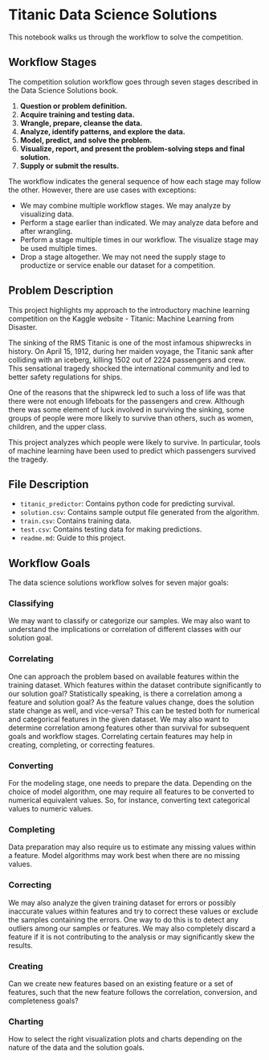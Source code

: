 # Titanic Data Science Solutions

This notebook walks us through the workflow to solve the competition.

## Workflow Stages
The competition solution workflow goes through seven stages described in the Data Science Solutions book.

1. **Question or problem definition.**
2. **Acquire training and testing data.**
3. **Wrangle, prepare, cleanse the data.**
4. **Analyze, identify patterns, and explore the data.**
5. **Model, predict, and solve the problem.**
6. **Visualize, report, and present the problem-solving steps and final solution.**
7. **Supply or submit the results.**

The workflow indicates the general sequence of how each stage may follow the other. However, there are use cases with exceptions:

- We may combine multiple workflow stages. We may analyze by visualizing data.
- Perform a stage earlier than indicated. We may analyze data before and after wrangling.
- Perform a stage multiple times in our workflow. The visualize stage may be used multiple times.
- Drop a stage altogether. We may not need the supply stage to productize or service enable our dataset for a competition.

## Problem Description
This project highlights my approach to the introductory machine learning competition on the Kaggle website - Titanic: Machine Learning from Disaster.

The sinking of the RMS Titanic is one of the most infamous shipwrecks in history. On April 15, 1912, during her maiden voyage, the Titanic sank after colliding with an iceberg, killing 1502 out of 2224 passengers and crew. This sensational tragedy shocked the international community and led to better safety regulations for ships.

One of the reasons that the shipwreck led to such a loss of life was that there were not enough lifeboats for the passengers and crew. Although there was some element of luck involved in surviving the sinking, some groups of people were more likely to survive than others, such as women, children, and the upper class.

This project analyzes which people were likely to survive. In particular, tools of machine learning have been used to predict which passengers survived the tragedy.

## File Description
- `titanic_predictor`: Contains python code for predicting survival.
- `solution.csv`: Contains sample output file generated from the algorithm.
- `train.csv`: Contains training data.
- `test.csv`: Contains testing data for making predictions.
- `readme.md`: Guide to this project.

## Workflow Goals
The data science solutions workflow solves for seven major goals:

### Classifying
We may want to classify or categorize our samples. We may also want to understand the implications or correlation of different classes with our solution goal.

### Correlating
One can approach the problem based on available features within the training dataset. Which features within the dataset contribute significantly to our solution goal? Statistically speaking, is there a correlation among a feature and solution goal? As the feature values change, does the solution state change as well, and vice-versa? This can be tested both for numerical and categorical features in the given dataset. We may also want to determine correlation among features other than survival for subsequent goals and workflow stages. Correlating certain features may help in creating, completing, or correcting features.

### Converting
For the modeling stage, one needs to prepare the data. Depending on the choice of model algorithm, one may require all features to be converted to numerical equivalent values. So, for instance, converting text categorical values to numeric values.

### Completing
Data preparation may also require us to estimate any missing values within a feature. Model algorithms may work best when there are no missing values.

### Correcting
We may also analyze the given training dataset for errors or possibly inaccurate values within features and try to correct these values or exclude the samples containing the errors. One way to do this is to detect any outliers among our samples or features. We may also completely discard a feature if it is not contributing to the analysis or may significantly skew the results.

### Creating
Can we create new features based on an existing feature or a set of features, such that the new feature follows the correlation, conversion, and completeness goals?

### Charting
How to select the right visualization plots and charts depending on the nature of the data and the solution goals.
